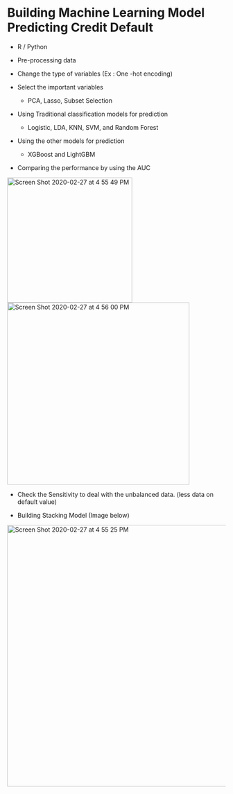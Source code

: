 # Building Machine Learning Model Predicting Credit Default

- R / Python

- Pre-processing data

- Change the type of  variables (Ex : One -hot encoding)

- Select the important variables
  - PCA, Lasso, Subset Selection
  
- Using Traditional classification models for prediction
  - Logistic, LDA, KNN, SVM, and Random Forest
  
- Using the other models for prediction
  - XGBoost and LightGBM
  
- Comparing the performance by using the AUC

<img width="288" alt="Screen Shot 2020-02-27 at 4 55 49 PM" src="https://user-images.githubusercontent.com/23174275/75490410-2cc5c300-5982-11ea-8332-da51f97d0663.png">

<img width="420" alt="Screen Shot 2020-02-27 at 4 56 00 PM" src="https://user-images.githubusercontent.com/23174275/75490420-30f1e080-5982-11ea-8591-37b50bd20968.png">


- Check the Sensitivity to deal with the unbalanced data. (less data on default value) 

- Building Stacking  Model (Image below)

<img width="603" alt="Screen Shot 2020-02-27 at 4 55 25 PM" src="https://user-images.githubusercontent.com/23174275/75490413-2e8f8680-5982-11ea-88b7-4de240ae27c3.png">
